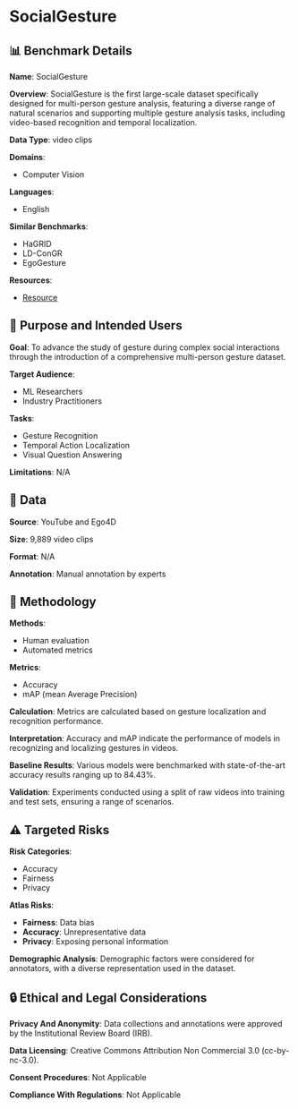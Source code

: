 # SocialGesture

## 📊 Benchmark Details

**Name**: SocialGesture

**Overview**: SocialGesture is the first large-scale dataset specifically designed for multi-person gesture analysis, featuring a diverse range of natural scenarios and supporting multiple gesture analysis tasks, including video-based recognition and temporal localization.

**Data Type**: video clips

**Domains**:
- Computer Vision

**Languages**:
- English

**Similar Benchmarks**:
- HaGRID
- LD-ConGR
- EgoGesture

**Resources**:
- [Resource](https://huggingface.co/datasets/IrohXu/SocialGesture)

## 🎯 Purpose and Intended Users

**Goal**: To advance the study of gesture during complex social interactions through the introduction of a comprehensive multi-person gesture dataset.

**Target Audience**:
- ML Researchers
- Industry Practitioners

**Tasks**:
- Gesture Recognition
- Temporal Action Localization
- Visual Question Answering

**Limitations**: N/A

## 💾 Data

**Source**: YouTube and Ego4D

**Size**: 9,889 video clips

**Format**: N/A

**Annotation**: Manual annotation by experts

## 🔬 Methodology

**Methods**:
- Human evaluation
- Automated metrics

**Metrics**:
- Accuracy
- mAP (mean Average Precision)

**Calculation**: Metrics are calculated based on gesture localization and recognition performance.

**Interpretation**: Accuracy and mAP indicate the performance of models in recognizing and localizing gestures in videos.

**Baseline Results**: Various models were benchmarked with state-of-the-art accuracy results ranging up to 84.43%.

**Validation**: Experiments conducted using a split of raw videos into training and test sets, ensuring a range of scenarios.

## ⚠️ Targeted Risks

**Risk Categories**:
- Accuracy
- Fairness
- Privacy

**Atlas Risks**:
- **Fairness**: Data bias
- **Accuracy**: Unrepresentative data
- **Privacy**: Exposing personal information

**Demographic Analysis**: Demographic factors were considered for annotators, with a diverse representation used in the dataset.

## 🔒 Ethical and Legal Considerations

**Privacy And Anonymity**: Data collections and annotations were approved by the Institutional Review Board (IRB).

**Data Licensing**: Creative Commons Attribution Non Commercial 3.0 (cc-by-nc-3.0).

**Consent Procedures**: Not Applicable

**Compliance With Regulations**: Not Applicable
